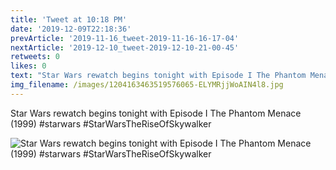 ```yaml
---
title: 'Tweet at 10:18 PM'
date: '2019-12-09T22:18:36'
prevArticle: '2019-11-16_tweet-2019-11-16-16-17-04'
nextArticle: '2019-12-10_tweet-2019-12-10-21-00-45'
retweets: 0
likes: 0
text: "Star Wars rewatch begins tonight with Episode I The Phantom Menace (1999) #starwars #StarWarsTheRiseOfSkywalker"
img_filename: /images/1204163463519576065-ELYMRjjWoAIN4l8.jpg
---
```

Star Wars rewatch begins tonight with Episode I The Phantom Menace (1999) #starwars #StarWarsTheRiseOfSkywalker

![Star Wars rewatch begins tonight with Episode I The Phantom Menace (1999) #starwars #StarWarsTheRiseOfSkywalker](/images/1204163463519576065-ELYMRjjWoAIN4l8.jpg "Star Wars rewatch begins tonight with Episode I The Phantom Menace (1999) #starwars #StarWarsTheRiseOfSkywalker")